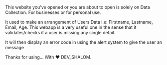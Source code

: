 This website you've opened or you are about to open is solely on Data Collection. For businesses or for personal use.

It used to make an arrangement of Users Data i.e: Firstname, Lastname, Email, Age. This webapp is a very useful one in the sense that it validates/checks if a user is missing any single detail.

It will then display an error code in using the alert system to give the user an message

Thanks for using... With ♥ DEV_SHALOM.
